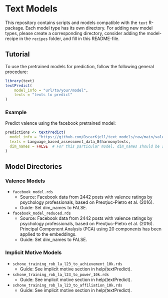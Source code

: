 # Text Models

This repository contains scripts and models compatible with the `text` R-package. Each model type has its own directory. For adding new model types, please create a corresponding directory, consider adding the model-recipe in the `recipes` folder, and fill in this README-file.

## Tutorial
To use the pretrained models for prediction, follow the following general procedure: 
```R
library(text)
textPredict( 
    model_info = "url/to/your/model",
    texts = "texts to predict" 
)
```
### Example
Predict valence using the facebook pretrained model:
```R
predictions <- textPredict(
  model_info = "https://github.com/OscarKjell/text_models/raw/main/valence_models/facebook_model.rds",
  texts = Language_based_assessment_data_8$harmonytexts,
  dim_names = FALSE  # For this particular model, dim_names should be set to FALSE (see Guide, Valence Models).
)
```

## Model Directories

### Valence Models
- `facebook_model.rds`
  - Source: Facebook data from 2442 posts with valence ratings by psychology professionals, based on Preoţiuc-Pietro et al. (2016). 
  - Guide: Set dim_names to FALSE. 
- `facebook_model_reduced.rds`
  - Source: Facebook data from 2442 posts with valence ratings by psychology professionals, based on Preoţiuc-Pietro et al. (2016).   Principal Component Analysis (PCA) using 20 components has been applied to the embeddings. 
  - Guide: Set dim_names to FALSE. 

### Implicit Motive Models
- `schone_training_rob_la_l23_to_achievement_10k.rds`
  - Guide: See implicit motive section in help(textPredict).
- `schone_training_rob_la_l23_to_power_10k.rds`
  - Guide: See implicit motive section in help(textPredict).
- `schone_training_rob_la_l23_to_affiliation_10k.rds`
  - Guide: See implicit motive section in help(textPredict).